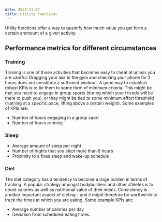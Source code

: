 ```yaml
---
date: 2022-11-27
title: Utility Functions
---
```


[comment]: <> (---)
[comment]: <> (date: 2020-08-12)
[comment]: <> (title: The history of marketing)
[comment]: <> (categories:)
[comment]: <> (  - marketing)
[comment]: <> (author_staff_member: robin)
[comment]: <> (---})


Utility functions offer a way to quantify how much value you get form a certain ammount of a given activity. 

## Performance metrics for different circumstances
### Training
Training is one of those activities that becomes easy to cheat at unless you are careful. Dragging your ass to the gym and checking your phone for 2 hours does not constitute a sufficient workout. A good way to establish robust KPIs is to tie them to some form of minimum criteria. This might be that you need to engage in group sports (during which your friends will be there to push you), or they might be tied to some minimum effort threshold (running at a specific pace, lifting above a certain weight). Some examples of KPIs are: 
* Number of hours engaging in a group sport
* Number of hours running 

### Sleep
* Average amount of sleep per night
* Number of nights that you slept more than 8 hours
* Proximity to a fixes sleep and wake-up schedule

### Diet
The diet category has a tendency to become a large burden in terms of tracking. A popular strategy amongst bodybuilders and other athletes is to count calories as well as nutritional value of their meals. Consistency is another important aspect of dieting - and it might therefore be worthwhile to track the times at which you are eating. Some example KPIs are: 
* Average number of calories per day
* Deviation from scheduled eating times.
